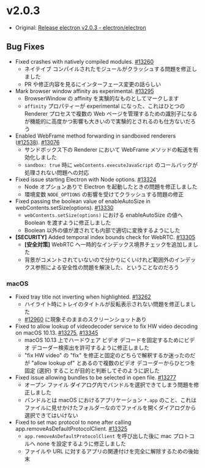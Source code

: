 # v2.0.3

* Original: [Release electron v2.0.3 - electron/electron](https://github.com/electron/electron/releases/tag/v2.0.3)

## Bug Fixes

* Fixed crashes with natively compiled modules. [#13260](https://github.com/electron/electron/pull/13260)
  * ネイテイブ コンパイルされたモジュールがクラッシュする問題を修正しました
  * PR や修正内容を見るにインターフェース変更の話らしい
* Mark browser window affinity as experimental. [#13295](https://github.com/electron/electron/pull/13295)
  * BrowserWindow の affinity を実験的なものとしてマークします
  * `affinity` プロパティーが experimental になった、これはひとつの Renderer プロセスで複数の Web ページを管理するための識別子になるが機能的に高度かつ影響も大きいので実験的とされるのも仕方ないだろう
* Enabled WebFrame method forwarding in sandboxed renderers ([#12538](https://github.com/electron/electron/pull/12538)). [#13076](https://github.com/electron/electron/pull/13076)
  * サンドボックス下の Renderer において WebFrame メソッドの転送を有効化しました
  * `sandbox: true` 時に `webContents.executeJavaScript` のコールバックが処理されない問題への対応
* Fixed issue starting Electron with Node options. [#13324](https://github.com/electron/electron/pull/13324)
  * Node オプションありで Electron を起動したときの問題を修正しました
  * 環境変数 `NODE_OPTIONS` の影響を受けてクラッシュする問題の修正
* Fixed passing the boolean value of enableAutoSize in webContents.setSize(options). [#13330](https://github.com/electron/electron/pull/13330)
  * `webContents.setSize(options)` における enableAutoSize の値へ Boolean を渡すように修正しました
  * Boolean 以外の値が渡されても内部で適切に変換するようにした
* **[SECURITY]** Added temporal index bounds check for WebRTC. [#13305](https://github.com/electron/electron/pull/13305)
  * **[安全対策]** WebRTC へ一時的なインデックス境界チェックを追加しました
  * 背景がコメントされていないので分かりにくいけれど範囲外のインデックス参照による安全性の問題を解決した、ということなのだろう

### macOS

* Fixed tray title not inverting when highlighted. [#13262](https://github.com/electron/electron/pull/13262)
  * ハイライト時にトレイのタイトルが反転表示されない問題を修正しました
  * [#12960](https://github.com/electron/electron/issues/12960) に現象そのままのスクリーンショットあり
* Fixed to allow lookup of videodecoder service to fix HW video decoding on macOS 10.13. [#13275](https://github.com/electron/electron/pull/13275), [#13345](https://github.com/electron/electron/pull/13345)
  * macOS 10.13 上でハードウェア ビデオ デコードを固定するためにビデオ デコーダー検索出を許可するように修正しました
  * "fix HW video" の "fix" を修正と固定のどちらで解釈するか迷ったのだが "allow lookup of" とあるので複数のビデオ デコーダーからひとつを固定 (選択) することが目的と判断してそのように訳した
* Fixed issue allowing bundles to be selected in open file. [#13277](https://github.com/electron/electron/pull/13277)
  * オープン ファイル ダイアログ内でバンドルを選択できてしまう問題を修正しました
  * バンドルとは macOS におけるアプリケーション `*.app` のこと、これはファイルに見せかけたフォルダーなのでファイルを開くダイアログから選択できてはいけない
* Fixed to set mac protocol to none after calling app.removeAsDefaultProtocolClient. [#13325](https://github.com/electron/electron/pull/13325)
  * `app.removeAsDefaultProtocolClient` を呼び出した後に mac プロトコルへ none を設定するように修正しました
  * ファイルや URL に対するアプリの関連付けを完全に解除するための後始末
